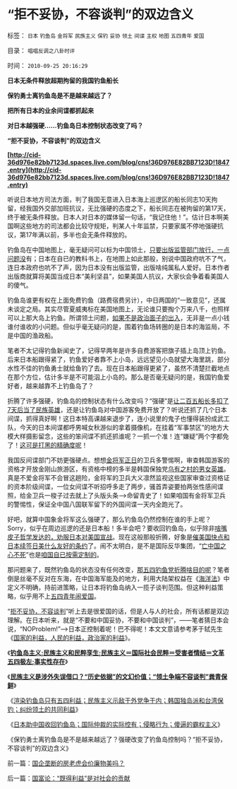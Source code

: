 # “拒不妥协，不容谈判”的双边含义

标签： `日本` `钓鱼岛` `金将军` `民族主义` `保钓` `妥协` `领土` `间谍` `主权` `地图` `五四青年` `爱国` 

目录： `唱唱反调之八卦时评`

时间： `2010-09-25 20:16:29`

**日本无条件释放超期拘留的我国钓鱼船长**

**保钓勇士离钓鱼岛是不是越来越远了？**

**把所有日本的业余间谍都抓起来**

**对日本越强硬……钓鱼岛日本控制状态改变了吗？**

**“拒不妥协，不容谈判”的双边含义**

**[http://cid-36d976e82bb7123d.spaces.live.com/blog/cns!36D976E82BB7123D!1847.entry](http://cid-36d976e82bb7123d.spaces.live.com/blog/cns!36D976E82BB7123D!1847.entry)**

听说日本地方司法方面，判了我国无意进入日本海上巡逻区的船长同志10天拘留，经我国外交部加班抗议，无比强硬的态度之下，船长同志在被拘留的第17天，终于被无条件释放。日本人对日本的媒体留一句话，“我记住他！”。估计日本啊美国啊这些地方的司法都会比较守规矩，判某人十年监禁，只要家属不停地强硬抗议，第17年满以前，多半也会无条件释放的。

钓鱼岛在中国地图上，毫无疑问可以标为中国领土，[只要出版监管部门放行，一点问题没](../../../2010/5/12/法治什么条件下是合理的？是低成本的？.md)有；日本在自已的教科书上，在地图上如此那般，别说中国政府吭不了气，连日本政府也吭不了声，因为日本没有出版监管，出版啥纯属私人爱好。日本作者出版商就算将美国当成日本“美利坚县”，如果美国人抗议，大家伙会争着看美国人的傻气。

钓鱼岛谁更有权在上面免费钓鱼（路费宿费另计），中日两国的“一致意见”，还属未谈定之局。其实尽管夏威夷标在美国地图上，无论谁只要掏个万来八千，也照样可以上那大岛上钓鱼。所谓领土问题，[如果不是政治面子的出入](http://blog.sina.com.cn/s/blog_5563a64d0100l65z.html)，无非是一点小钱谁付谁收的小问题。但似乎毫无疑问的是，围着钓鱼场转圈的是日本的海监局，不是中国的渔政船。

笔者不太记得钓鱼新闻史了，记得早两年是许多自费游客把旗子插上岛顶上钓鱼。后来日本船跟得紧了，钓鱼爱好者靠不上小岛，远远望见小岛就望大海里跳，部分水性不佳的钓鱼勇士就给鱼钓了去。现在日本船跟得更紧了，虽然不清楚拦截地点在那个方位，估计多半是不可能泅上小岛的。那么是否毫无疑问的是，我国钓鱼爱好者，越来越靠不上钓鱼岛了？

折腾了许多强硬，钓鱼岛的控制状态有什么改变吗？“强硬”是[让二百五船长多扣了7天后当了民族英雄](../../../2010/9/16/钓鱼岛主义的文学价值和粪青保鲜.md)，还是让钓鱼岛对中国游客免费开放了？听说还抓了几个日本间谍，抓得真好啊！这日本特高课越来退步了，连小说里的鬼子也懂得装扮成武工队，今天的日本间谍都呼男喊女秋游似的拿着摄像机，在挂着“军事禁区”的地方大模大样摄影留念，这些的笨间谍不抓还抓谁呢？一抓一个准！连“嫌疑”两个字都免了！[这可是打黑的精确度呢](../../../2010/9/21/“民主斗士”大部分是民粹斗士.md)！

我国反间谍部门不妨更强硬点。想想[金将军正日](../../../2009/6/2/金将军正日不会真打架，朝鲜半岛燃不起战火.md)的卫兵多警惕啊，审查韩国游客的资格才开放金刚山旅游区，有资格中榜的多半是韩国保独党[乌有之村的男女英雄](http://hi.baidu.com/darthchn/blog/item/ed4ad95838c09f232934f03c.html)。真是不爱金将军不会冒这趟险，金将军的卫兵大义凛然监视这些国家审查过资格证的资本阶级间谍，一位女间谍不听招呼多走了两步，骚首弄姿要拍两张性感间谍照，给金卫兵一梭子过去就上了头版头条——>命留青史了！如果咱国有金将军卫兵的警惕性，保证全中国八国联军留下的外国间谍一天内全跑光了。

好吧，就算中国象金将军这么强硬了，那么钓鱼岛仍然控制在谁的手上呢？Sorry，似乎在周边巡逻的还是日本船！多半会吧？要收回钓鱼岛，似乎除非[啥嘴皮子哲学发达的，劝服日本对美国宣战](../../../2010/9/16/侵略的定义；日本向美国宣战，中国将收回钓鱼岛.md)。现在这般那般折腾，好象是[催美国快点和日本续签日美什么友好的条约](../../../2010/9/24/民族主义泛滥的中秋节.md)了。闹不太明白，是不是国际反华集团，“[亡中国之心不死](../../../2009/9/30/中国是一个大国！.md)”也是[咱国自已按需定制的](../../../2009/10/9/民意就是民主吗？可定制的民意呢？.md)。

那问题来了，既然钓鱼岛的状态没有任何改变，[那五四钓鱼党折腾啥目的呢](http://cid-36d976e82bb7123d.spaces.live.com/blog/cns!36D976E82BB7123D!1822.entry)？笔者倒是丝毫不反对在东海，在中国海军能及的地方，利用大陆架权益在《[海洋法](../../../2009/4/7/谁主张谁维护的现代国际法；海洋法的利益声明.md)》中定义不明确，持前进策略，让日本将钓鱼岛纳入一揽子谈判范围。但这种利益策略，似乎用不上[五四青年闹爱国](../../../2010/9/15/民主就是民生！天生就是柴米油盐.md)。

“[拒不妥协，不容谈判](../../../2009/3/27/所谓“永不妥协”的美德就是极端的自私及愚蠢.md)”听上去是很爱国的话，但是人与人的社会，所有话都是双边理解。在日本听来，就是“不要和中国妥协，不要和中国谈判”，——笔者猜日本会说，“NOProblem!”——>日本正控制着呢！巴不得呢！本文文意请参考茅于轼先生《[国家的利益，人民的利益，政治家的利益](http://blog.sina.com.cn/s/blog_49a3971d01000bvy.html)》。

《[**钓鱼岛主义;民族主义和民粹孪生;民族主义＝国际社会民粹＝受害者情结＝文革五四极左;事实性存在**](http://blog.sina.com.cn/s/blog_5563a64d0100l65z.html)》

《[**民族主义是涉外失误借口？“历史依据”的文幻价值；“领土争端不容谈判”粪青保鲜**](../../../2010/9/16/钓鱼岛主义的文学价值和粪青保鲜.md)》

《[渲染钓鱼岛只有五四利益；民族主义示敌于外党争于内；韩国独岛派和台湾保钓；纠纷领土的共同利益](http://cid-36d976e82bb7123d.spaces.live.com/blog/cns!36D976E82BB7123D!1822.entry)》

《[日本助中国收回钓鱼岛；国际仲裁的实际控有；侵略行为；傻逼的霸权主义](../../../2010/9/16/侵略的定义；日本向美国宣战，中国将收回钓鱼岛.md)》

《保钓勇士离钓鱼岛是不是越来越远了？强硬改变了钓鱼岛控制吗？“拒不妥协，不容谈判”的双边含义》



前一篇：[国企垄断的房老虎会价廉物美吗？](../../../2010/9/25/国企垄断的房老虎会价廉物美吗？.md)

后一篇：[国富论：“既得利益”是对社会的贡献](../../../2010/9/25/国富论：“既得利益”是对社会的贡献.md)